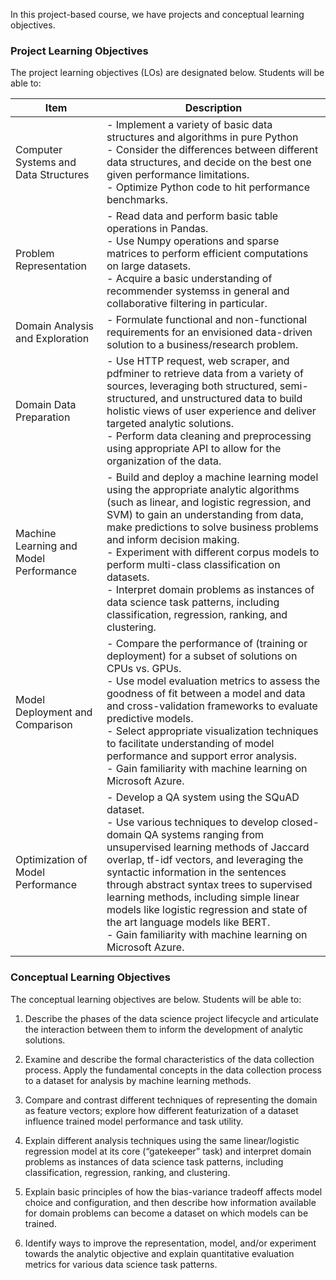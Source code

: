 In this project-based course, we have projects and conceptual learning objectives.

### Project Learning Objectives
The project learning objectives (LOs) are designated below. Students will be able to:

| Item                                   | Description                                                                                                                                                                                                                                                                                                                                                                                                                                                                                                                                                          |
|----------------------------------------|----------------------------------------------------------------------------------------------------------------------------------------------------------------------------------------------------------------------------------------------------------------------------------------------------------------------------------------------------------------------------------------------------------------------------------------------------------------------------------------------------------------------------------------------------------------------|
| Computer Systems and Data Structures   | - Implement a variety of basic data structures and algorithms in pure Python<br>-  Consider the differences between different data structures, and decide on the best one given performance limitations.<br>-  Optimize Python code to hit performance benchmarks.                                                                                                                                                                                                                                                                                                     |
| Problem Representation                 | - Read data and perform basic table operations in Pandas.<br>-  Use Numpy operations and sparse matrices to perform efficient computations on large datasets.<br>-  Acquire a basic understanding of recommender systemss in general and collaborative filtering in particular.                                                                                                                                                                                                                                                                                           |
| Domain Analysis and Exploration        | - Formulate functional and non-functional requirements for an envisioned data-driven solution to a business/research problem.                                                                                                                                                                                                                                                                                                                                                                                                                                          |
| Domain Data Preparation                | - Use HTTP request, web scraper, and pdfminer to retrieve data from a variety of sources, leveraging both structured, semi-structured, and unstructured data to build holistic views of user experience and deliver targeted analytic solutions.<br>- Perform data cleaning and preprocessing using appropriate API to allow for the organization of the data.                                                                                                                                                                                                             |
| Machine Learning and Model Performance | - Build and deploy a machine learning model using the appropriate analytic algorithms (such as linear, and logistic regression, and SVM) to gain an understanding from data, make predictions to solve business problems and inform decision making.<br>- Experiment with different corpus models to perform multi-class classification on datasets.<br>- Interpret domain problems as instances of data science task patterns, including classification, regression, ranking, and clustering. |
| Model Deployment and Comparison        | - Compare the performance of (training or deployment) for a subset of solutions on CPUs vs. GPUs.<br>- Use model evaluation metrics to assess the goodness of fit between a model and data and cross-validation frameworks to evaluate predictive models.<br>- Select appropriate visualization techniques to facilitate understanding of model performance and support error analysis.<br> - Gain familiarity with machine learning on Microsoft Azure.              |
| Optimization of Model Performance      | - Develop a QA system using the SQuAD dataset.<br>- Use various techniques to develop closed-domain QA systems ranging from unsupervised learning methods of Jaccard overlap, tf-idf vectors, and leveraging the syntactic information in the sentences through abstract syntax trees to supervised learning methods, including simple linear models like logistic regression and state of the art language models like BERT.<br> - Gain familiarity with machine learning on Microsoft Azure.                         |

### Conceptual Learning Objectives

The conceptual learning objectives are below. Students will be able to:

1. Describe the phases of the data science project lifecycle and articulate the interaction between them to inform the development of analytic solutions.

3. Examine and describe the formal characteristics of the data collection process. Apply the fundamental concepts in the data collection process to a dataset for analysis by machine learning methods.

4. Compare and contrast different techniques of representing the domain as feature vectors; explore how different featurization of a dataset influence trained model performance and task utility.

5. Explain different analysis techniques using the same linear/logistic regression model at its core (“gatekeeper” task) and interpret domain problems as instances of data science task patterns, including classification, regression, ranking, and clustering.

6. Explain basic principles of how the bias-variance tradeoff affects model choice and configuration, and then describe how information available for domain problems can become a dataset on which models can be trained.

7. Identify ways to improve the representation, model, and/or experiment towards the analytic objective and explain quantitative evaluation metrics for various data science task patterns.
